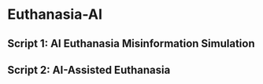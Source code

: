 # Euthanasia-AI

## Script 1: AI Euthanasia Misinformation Simulation

## Script 2: AI-Assisted Euthanasia
